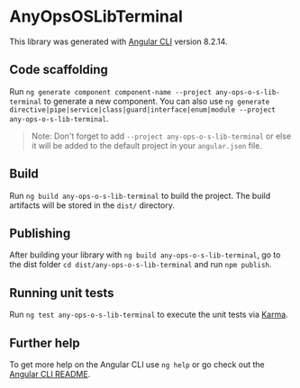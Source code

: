 # AnyOpsOSLibTerminal

This library was generated with [Angular CLI](https://github.com/angular/angular-cli) version 8.2.14.

## Code scaffolding

Run `ng generate component component-name --project any-ops-o-s-lib-terminal` to generate a new component. You can also use `ng generate directive|pipe|service|class|guard|interface|enum|module --project any-ops-o-s-lib-terminal`.
> Note: Don't forget to add `--project any-ops-o-s-lib-terminal` or else it will be added to the default project in your `angular.json` file. 

## Build

Run `ng build any-ops-o-s-lib-terminal` to build the project. The build artifacts will be stored in the `dist/` directory.

## Publishing

After building your library with `ng build any-ops-o-s-lib-terminal`, go to the dist folder `cd dist/any-ops-o-s-lib-terminal` and run `npm publish`.

## Running unit tests

Run `ng test any-ops-o-s-lib-terminal` to execute the unit tests via [Karma](https://karma-runner.github.io).

## Further help

To get more help on the Angular CLI use `ng help` or go check out the [Angular CLI README](https://github.com/angular/angular-cli/blob/master/README.md).
